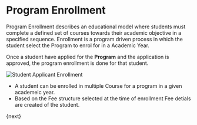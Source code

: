# Program Enrollment

Program Enrollment describes an educational model where students must complete a  defined set of courses towards their academic objective in a specified sequence. Enrollment is a program driven process in which the student select the Program to enrol for in a Academic Year. 

Once a student have applied for the **Program** and the application is approved, the program enrollment is done for that student. 

<img class="screenshot" alt="Student Applicant Enrollment" src="/docs/assets/img/education/admission/program-enrollment.gif">

- A student can be enrolled in multiple Course for a program in a given academeic year. 
- Based on the Fee structure selected at the time of enrollment Fee detials are created of the student.

{next}
